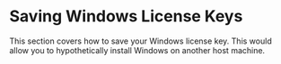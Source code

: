# Saving Windows License Keys

This section covers how to save your Windows license key. This would allow you to hypothetically install Windows on another host machine.
